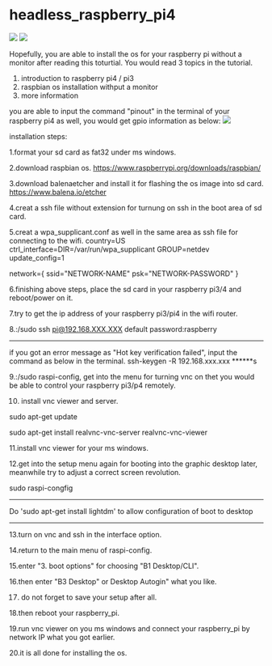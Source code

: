 # headless_raspberry_pi4
![](https://github.com/smiletoeveryone/headless_raspberry_pi4/blob/master/raspbian%20os%20installation%20tutorial%20without%20a%20monitor.bmp)
![](https://fsmedia.imgix.net/27/5c/ab/c8/5ec4/4f97/b446/193294a8cb0a/raspberry-pi-4.png?#rect=0%2C84%2C1600%2C803&auto=format%2Ccompress&w=650)

Hopefully, you are able to install the os for your raspberry pi without a monitor after reading this toturtial.
You would read 3 topics in the tutorial.
1. introduction to raspberry pi4 / pi3
2. raspbian os installation withput a monitor
3. more information

you are able to input the command "pinout" in the terminal of your raspberry pi4 as well, you would get gpio information as below:
![](https://github.com/smiletoeveryone/headless_raspberry_pi4/blob/master/rpi4_pinout.jpg)

installation steps:

1.format your sd card as fat32 under ms windows.

2.download raspbian os. https://www.raspberrypi.org/downloads/raspbian/

3.download balenaetcher and install it for flashing the os image into sd card. https://www.balena.io/etcher

4.creat a ssh file without extension for turnung on ssh in the boot area of sd card.

5.creat a wpa_supplicant.conf as well in the same area as ssh file for connecting to the wifi.
country=US
ctrl_interface=DIR=/var/run/wpa_supplicant GROUP=netdev
update_config=1

network={
    ssid="NETWORK-NAME"
    psk="NETWORK-PASSWORD"
}

6.finishing above steps, place the sd card in your raspberry pi3/4 and reboot/power on it.

7.try to get the ip address of your raspberry pi3/pi4 in the wifi router.

8.:/sudo ssh pi@192.168.XXX.XXX
default password:raspberry
******
   if you got an error message as "Hot key verification failed", input the command as below in the terminal.
ssh-keygen -R 192.168.xxx.xxx
******s

9.:/sudo raspi-config, get into the menu for turning vnc on thet you would be able to control  your raspberry pi3/p4 remotely.

10. install vnc viewer and server.

sudo apt-get update

sudo apt-get install realvnc-vnc-server realvnc-vnc-viewer

11.install vnc viewer for your ms windows. 

12.get into the setup menu again for booting into the graphic desktop later, meanwhile try to adjust a correct screen revolution.

sudo raspi-congfig

******
Do 'sudo apt-get install lightdm' to allow configuration of boot to desktop
******

13.turn on vnc and ssh in the interface option.

14.return to the main menu of raspi-config.

15.enter "3. boot options" for choosing "B1 Desktop/CLI".

16.then enter "B3 Desktop" or Desktop Autogin" what you like.

17. do not forget to save your setup after all.

18.then reboot your raspberry_pi.

19.run vnc viewer on you ms windows and connect your raspberry_pi by network IP what you got earlier. 

20.it is all done for installing the os.
